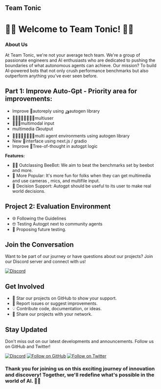 ## Team Tonic

# 🤖🤖 Welcome to Team Tonic! 🤖🤖

### About Us
At Team Tonic, we're not your average tech team. We're a group of passionate engineers and AI enthusiasts who are dedicated to pushing the boundaries of what autonomous agents can achieve. Our mission? To build AI-powered bots that not only crush performance benchmarks but also outperform anything you've ever seen before. 

## Part 1: Improve Auto-Gpt - Priority area for improvements:

- Improve 🤖autoreply using 🛺autogen library
- 👨🏻‍👩🏾‍👧🏼‍👦🏼multiuser
- 🤹🏻‍♀️multimodal input
- multimedia 📺output
- 👨🏻‍👩🏾‍👧🏼‍👦🏼multi agent environments using autogen library
- New 📎interface using next.js / gradio
- Improve 💭Tree-of-thought in autogpt logic

**Features:**
- 💪🏻 Outclassing BeeBot: We aim to beat the benchmarks set by beebot and more.
- 🧠 More Popular: It's more fun for folks when they can get multimedia and use cameras , mics, and multifile input.
- 💬 Decision Support: Autogpt should be useful to its user to make real world decisions.

## Project 2: Evaluation Environment

- 🌐 Following the Guidelines
- 🤓 Testing Autogpt next to community agents
- 🚀 Proposing future testing.

## Join the Conversation
Want to be part of our journey or have questions about our projects? Join our Discord server and connect with us!

[![Discord](https://img.shields.io/discord/1109943800132010065)](https://discord.gg/zs6GDQKFep)

## Get Involved
- 🌟 Star our projects on GitHub to show your support.
- 🐞 Report issues or suggest improvements.
- 💡 Contribute code, documentation, or ideas.
- 📢 Share our projects with your network.

## Stay Updated
Don't miss out on our latest developments and announcements. Follow us on GitHub and Twitter!

[![Discord](https://img.shields.io/discord/1109943800132010065)](https://discord.gg/zs6GDQKFep)
[![Follow on GitHub](https://img.shields.io/github/followers/team-tonic-arena-hacks?label=Follow%20on%20GitHub&style=social)](https://github.com/team-tonic-arena-hacks/)
[![Follow on Twitter](https://img.shields.io/twitter/follow/josephpollack?label=Follow%20on%20Twitter&style=social)](https://twitter.com/josephpollack)

### Thank you for joining us on this exciting journey of innovation and discovery! Together, we'll redefine what's possible in the world of AI. 🚀🤖
